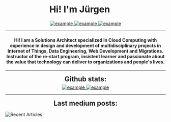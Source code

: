 <h1 align="center">Hi! I'm Jürgen <img width="30px"></h1>


<div style="margin-top:10px" align="center">
  <div>
    <a href="https://medium.com/@JugueDev" target="_blank">
      <img src="https://img.shields.io/badge/medium-000000.svg?style=for-the-badge&logo=medium&logoColor=white" alt="example"/>
    </a>
    <a  href="https://linkedin.com/in/example" target="_blank">
      <img src="https://img.shields.io/badge/Linked%20In-0A66C2.svg?style=for-the-badge&logo=linkedin&logoColor=white" alt="example"/>
    </a>
    <a href="https://tiktok.com/@juguedev" target="_blank">
      <img src="https://img.shields.io/badge/TikTok-000000?style=for-the-badge&logo=tiktok&logoColor=white" alt="example"/>
    </a>
  </div>
</div>

----

  
<h4 font-size="20" align="center">
Hi! I am a Solutions Architect specialized in Cloud Computing with experience in design and development of multidisciplinary projects in Internet of Things, Data Engineering, Web Development and Migrations. Instructor of the re-start program, insistent learner and passionate about the value that technology can deliver to organizations and people's lives.
</h4>

----

<div align="center">
<h2 align="center" style="margin: 5px 10px;">Github stats:</h2> 
      <a href="https://github.com/JugueDev" target="_blank">
      <img src="https://github-readme-stats.vercel.app/api?username=JugueDev&show_icons=true&theme=dracula&locale=en" alt="example"/>
    </a>
      <a href="https://github.com/JugueDev" target="_blank">
      <img src="https://github-readme-streak-stats.herokuapp.com/?user=JugueDev&theme=dracula" alt="example"/>
    </a>
</div>

----

<h2 align="center" style="margin: 5px 10px;">Last medium posts:</h2> 

<a target="_blank"><img src="https://read-medium-app-juguedev.vercel.app/latest?username=JugueDev&limit=6&theme=dracula" alt="Recent Articles"> 
<!--  theme=nord -->


 
